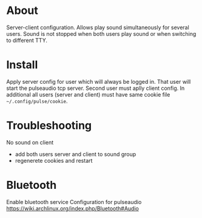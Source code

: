 About
=====

Server-client configuration. Allows play sound simultaneously for
several users. Sound is not stopped when both users play sound or
when switching to different TTY.

Install
=======

Apply server config for user which will always be logged in. That
user will start the pulseaudio tcp server. Second user must aplly
client config. In additional all users (server and client) must
have same cookie file `~/.config/pulse/cookie`.

Troubleshooting
===============

No sound on client
* add both users server and client to sound group
* regenerete cookies and restart

Bluetooth
=========

Enable bluetooth service
Configuration for pulseaudio https://wiki.archlinux.org/index.php/Bluetooth#Audio
